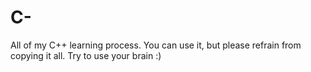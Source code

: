# C-
All of my C++ learning process.
You can use it, but please refrain from copying it all.
Try to use your brain :)
